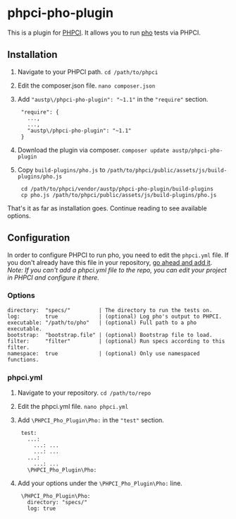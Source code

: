# phpci-pho-plugin
This is a plugin for [PHPCI](https://github.com/block8/phpci). It allows you
to run [pho](https://github.com/danielstjules/pho) tests via PHPCI.

## Installation
1. Navigate to your PHPCI path. `cd /path/to/phpci`
2. Edit the composer.json file. `nano composer.json`
3. Add `"austp\/phpci-pho-plugin": "~1.1"` in the `"require"` section.

        "require": {
          ...,
          ...,
          "austp\/phpci-pho-plugin": "~1.1"
        }
4. Download the plugin via composer. `composer update austp/phpci-pho-plugin`
5. Copy `build-plugins/pho.js` to `/path/to/phpci/public/assets/js/build-plugins/pho.js`

        cd /path/to/phpci/vendor/austp/phpci-pho-plugin/build-plugins
        cp pho.js /path/to/phpci/public/assets/js/build-plugins/pho.js

That's it as far as installation goes. Continue reading to see available options.


## Configuration
In order to configure PHPCI to run pho, you need to edit the `phpci.yml` file.
If you don't already have this file in your repository, [go ahead and add it](https://www.phptesting.org/wiki/Adding-PHPCI-Support-to-Your-Projects).
*Note: If you can't add a phpci.yml file to the repo, you can edit your project in PHPCI and configure it there.*

### Options
    directory:  "specs/"         | The directory to run the tests on.
    log:        true             | (optional) Log pho's output to PHPCI.
    executable: "/path/to/pho"   | (optional) Full path to a pho executable.
    bootstrap:  "bootstrap.file" | (optional) Bootstrap file to load.
    filter:     "filter"         | (optional) Run specs according to this filter.
    namespace:  true             | (optional) Only use namespaced functions.

### phpci.yml
1. Navigate to your repository. `cd /path/to/repo`
2. Edit the phpci.yml file. `nano phpci.yml`
3. Add `\PHPCI_Pho_Plugin\Pho:` in the `"test"` section.

        test:
          ...:
            ...: ...
            ...: ...
          ...:
            ...: ...
          \PHPCI_Pho_Plugin\Pho:
4. Add your options under the `\PHPCI_Pho_Plugin\Pho:` line.

        \PHPCI_Pho_Plugin\Pho:
          directory: "specs/"
          log: true
